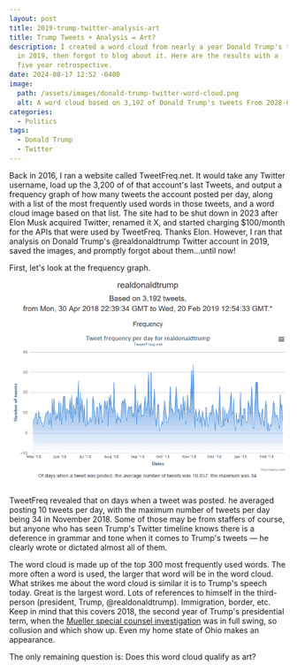 ```yaml
---
layout: post
title: 2019-trump-twitter-analysis-art
title: Trump Tweets + Analysis = Art?
description: I created a word cloud from nearly a year Donald Trump's tweets
  in 2019, then forgot to blog about it. Here are the results with a
  five year retrospective.
date: 2024-08-17 12:52 -0400
image:
  path: /assets/images/donald-trump-twitter-word-cloud.png
  alt: A word cloud based on 3,192 of Donald Trump's tweets From 2028-04-30 to 2019-02-20
categories:
  - Politics
tags:
  - Donald Trump
  - Twitter
---
```


Back in 2016, I ran a website called TweetFreq.net. It would take any Twitter
username, load up the 3,200 of of that account's last Tweets, and output a
frequency graph of how many tweets the account posted per day, along with a
list of the most frequently used words in those tweets, and a word cloud image
based on that list. The site had to be shut down in 2023 after Elon Musk
acquired Twitter, renamed it X, and started charging $100/month for the APIs
that were used by TweetFreq. Thanks Elon. However, I ran that analysis on
Donald Trump's @realdonaldtrump Twitter account in 2019, saved the images, and
promptly forgot about them...until now!

First, let's look at the frequency graph.

!["A frequency graph based on 3,192 of Donald Trump's tweets From 2028-04-30 to 2019-02-20"](/assets/images/donald-trump-tweets-over-time.png)

TweetFreq revealed that on days when a tweet was posted. he averaged posting 10
tweets per day, with the maximum number of tweets per day being 34 in
November 2018. Some of those may be from staffers of course, but anyone who has
seen Trump's Twitter timeline knows there is a deference in grammar and
tone when it comes to Trump's tweets — he clearly wrote or dictated almost all
of them.

The word cloud is made up of the top 300 most frequently used words. The more
often a word is used, the larger that word will be in the word cloud.
What strikes me about the word cloud is similar it is to Trump's speech today.
Great is the largest word. Lots of references to himself in the third-person
(president, Trump, @realdonaldtrump). Immigration, border, etc. Keep in mind
that this covers 2018, the second year of Trump's presidential
term, when the [Mueller special counsel investigation](https://en.wikipedia.org/wiki/Mueller_special_counsel_investigation) was in full swing, so collusion and
which show up. Even my home state of Ohio makes an appearance.

The only remaining question is: Does this word cloud qualify as art?
